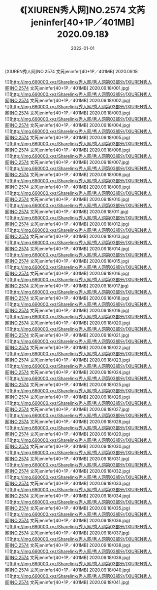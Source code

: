 ﻿---
layout: post
title:  《[XIUREN秀人网]NO.2574 文芮jeninfer[40+1P／401MB] 2020.09.18》
date:   2022-01-01
img: http://img.660000.xyz/Sharelink/秀人网/秀人网第03部分/[XIUREN秀人网]NO.2574 文芮jeninfer[40+1P／401MB] 2020.09.18/000.jpg
categories: [美女, 清纯, 唯美]
---

[XIUREN秀人网]NO.2574 文芮jeninfer[40+1P／401MB] 2020.09.18

 ![](http://img.660000.xyz/Sharelink/秀人网/秀人网第03部分/[XIUREN秀人网]NO.2574 文芮jeninfer[40+1P／401MB] 2020.09.18/001.jpg) <br>![](http://img.660000.xyz/Sharelink/秀人网/秀人网第03部分/[XIUREN秀人网]NO.2574 文芮jeninfer[40+1P／401MB] 2020.09.18/002.jpg) <br>![](http://img.660000.xyz/Sharelink/秀人网/秀人网第03部分/[XIUREN秀人网]NO.2574 文芮jeninfer[40+1P／401MB] 2020.09.18/003.jpg) <br>![](http://img.660000.xyz/Sharelink/秀人网/秀人网第03部分/[XIUREN秀人网]NO.2574 文芮jeninfer[40+1P／401MB] 2020.09.18/004.jpg) <br>![](http://img.660000.xyz/Sharelink/秀人网/秀人网第03部分/[XIUREN秀人网]NO.2574 文芮jeninfer[40+1P／401MB] 2020.09.18/005.jpg) <br>![](http://img.660000.xyz/Sharelink/秀人网/秀人网第03部分/[XIUREN秀人网]NO.2574 文芮jeninfer[40+1P／401MB] 2020.09.18/006.jpg) <br>![](http://img.660000.xyz/Sharelink/秀人网/秀人网第03部分/[XIUREN秀人网]NO.2574 文芮jeninfer[40+1P／401MB] 2020.09.18/007.jpg) <br>![](http://img.660000.xyz/Sharelink/秀人网/秀人网第03部分/[XIUREN秀人网]NO.2574 文芮jeninfer[40+1P／401MB] 2020.09.18/008.jpg) <br>![](http://img.660000.xyz/Sharelink/秀人网/秀人网第03部分/[XIUREN秀人网]NO.2574 文芮jeninfer[40+1P／401MB] 2020.09.18/009.jpg) <br>![](http://img.660000.xyz/Sharelink/秀人网/秀人网第03部分/[XIUREN秀人网]NO.2574 文芮jeninfer[40+1P／401MB] 2020.09.18/010.jpg) <br>![](http://img.660000.xyz/Sharelink/秀人网/秀人网第03部分/[XIUREN秀人网]NO.2574 文芮jeninfer[40+1P／401MB] 2020.09.18/011.jpg) <br>![](http://img.660000.xyz/Sharelink/秀人网/秀人网第03部分/[XIUREN秀人网]NO.2574 文芮jeninfer[40+1P／401MB] 2020.09.18/012.jpg) <br>![](http://img.660000.xyz/Sharelink/秀人网/秀人网第03部分/[XIUREN秀人网]NO.2574 文芮jeninfer[40+1P／401MB] 2020.09.18/013.jpg) <br>![](http://img.660000.xyz/Sharelink/秀人网/秀人网第03部分/[XIUREN秀人网]NO.2574 文芮jeninfer[40+1P／401MB] 2020.09.18/014.jpg) <br>![](http://img.660000.xyz/Sharelink/秀人网/秀人网第03部分/[XIUREN秀人网]NO.2574 文芮jeninfer[40+1P／401MB] 2020.09.18/015.jpg) <br>![](http://img.660000.xyz/Sharelink/秀人网/秀人网第03部分/[XIUREN秀人网]NO.2574 文芮jeninfer[40+1P／401MB] 2020.09.18/016.jpg) <br>![](http://img.660000.xyz/Sharelink/秀人网/秀人网第03部分/[XIUREN秀人网]NO.2574 文芮jeninfer[40+1P／401MB] 2020.09.18/017.jpg) <br>![](http://img.660000.xyz/Sharelink/秀人网/秀人网第03部分/[XIUREN秀人网]NO.2574 文芮jeninfer[40+1P／401MB] 2020.09.18/018.jpg) <br>![](http://img.660000.xyz/Sharelink/秀人网/秀人网第03部分/[XIUREN秀人网]NO.2574 文芮jeninfer[40+1P／401MB] 2020.09.18/019.jpg) <br>![](http://img.660000.xyz/Sharelink/秀人网/秀人网第03部分/[XIUREN秀人网]NO.2574 文芮jeninfer[40+1P／401MB] 2020.09.18/020.jpg) <br>![](http://img.660000.xyz/Sharelink/秀人网/秀人网第03部分/[XIUREN秀人网]NO.2574 文芮jeninfer[40+1P／401MB] 2020.09.18/021.jpg) <br>![](http://img.660000.xyz/Sharelink/秀人网/秀人网第03部分/[XIUREN秀人网]NO.2574 文芮jeninfer[40+1P／401MB] 2020.09.18/022.jpg) <br>![](http://img.660000.xyz/Sharelink/秀人网/秀人网第03部分/[XIUREN秀人网]NO.2574 文芮jeninfer[40+1P／401MB] 2020.09.18/023.jpg) <br>![](http://img.660000.xyz/Sharelink/秀人网/秀人网第03部分/[XIUREN秀人网]NO.2574 文芮jeninfer[40+1P／401MB] 2020.09.18/024.jpg) <br>![](http://img.660000.xyz/Sharelink/秀人网/秀人网第03部分/[XIUREN秀人网]NO.2574 文芮jeninfer[40+1P／401MB] 2020.09.18/025.jpg) <br>![](http://img.660000.xyz/Sharelink/秀人网/秀人网第03部分/[XIUREN秀人网]NO.2574 文芮jeninfer[40+1P／401MB] 2020.09.18/026.jpg) <br>![](http://img.660000.xyz/Sharelink/秀人网/秀人网第03部分/[XIUREN秀人网]NO.2574 文芮jeninfer[40+1P／401MB] 2020.09.18/027.jpg) <br>![](http://img.660000.xyz/Sharelink/秀人网/秀人网第03部分/[XIUREN秀人网]NO.2574 文芮jeninfer[40+1P／401MB] 2020.09.18/028.jpg) <br>![](http://img.660000.xyz/Sharelink/秀人网/秀人网第03部分/[XIUREN秀人网]NO.2574 文芮jeninfer[40+1P／401MB] 2020.09.18/029.jpg) <br>![](http://img.660000.xyz/Sharelink/秀人网/秀人网第03部分/[XIUREN秀人网]NO.2574 文芮jeninfer[40+1P／401MB] 2020.09.18/030.jpg) <br>![](http://img.660000.xyz/Sharelink/秀人网/秀人网第03部分/[XIUREN秀人网]NO.2574 文芮jeninfer[40+1P／401MB] 2020.09.18/031.jpg) <br>![](http://img.660000.xyz/Sharelink/秀人网/秀人网第03部分/[XIUREN秀人网]NO.2574 文芮jeninfer[40+1P／401MB] 2020.09.18/032.jpg) <br>![](http://img.660000.xyz/Sharelink/秀人网/秀人网第03部分/[XIUREN秀人网]NO.2574 文芮jeninfer[40+1P／401MB] 2020.09.18/033.jpg) <br>![](http://img.660000.xyz/Sharelink/秀人网/秀人网第03部分/[XIUREN秀人网]NO.2574 文芮jeninfer[40+1P／401MB] 2020.09.18/034.jpg) <br>![](http://img.660000.xyz/Sharelink/秀人网/秀人网第03部分/[XIUREN秀人网]NO.2574 文芮jeninfer[40+1P／401MB] 2020.09.18/035.jpg) <br>![](http://img.660000.xyz/Sharelink/秀人网/秀人网第03部分/[XIUREN秀人网]NO.2574 文芮jeninfer[40+1P／401MB] 2020.09.18/036.jpg) <br>![](http://img.660000.xyz/Sharelink/秀人网/秀人网第03部分/[XIUREN秀人网]NO.2574 文芮jeninfer[40+1P／401MB] 2020.09.18/037.jpg) <br>![](http://img.660000.xyz/Sharelink/秀人网/秀人网第03部分/[XIUREN秀人网]NO.2574 文芮jeninfer[40+1P／401MB] 2020.09.18/038.jpg) <br>![](http://img.660000.xyz/Sharelink/秀人网/秀人网第03部分/[XIUREN秀人网]NO.2574 文芮jeninfer[40+1P／401MB] 2020.09.18/039.jpg) <br>![](http://img.660000.xyz/Sharelink/秀人网/秀人网第03部分/[XIUREN秀人网]NO.2574 文芮jeninfer[40+1P／401MB] 2020.09.18/040.jpg) <br>![](http://img.660000.xyz/Sharelink/秀人网/秀人网第03部分/[XIUREN秀人网]NO.2574 文芮jeninfer[40+1P／401MB] 2020.09.18/041.jpg) <br>